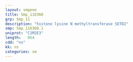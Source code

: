 ```yaml
---
layout: smgene
title: Smp_116360
grp: Smp_11
description: "histone lysine N methyltransferase SETD2"
smp: Smp_116360.1
uniprot: "C1M2E3"
length:   954
cdd: "ns"
kk: ns
categories: sm
---
```

